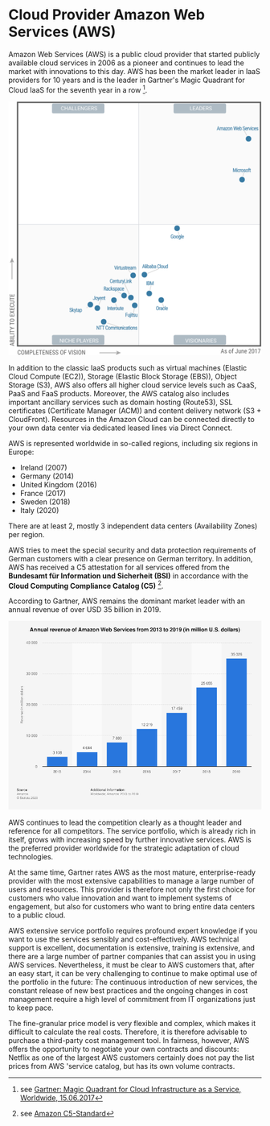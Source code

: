 # Cloud Provider Amazon Web Services (AWS)

Amazon Web Services (AWS) is a public cloud provider that started publicly available cloud services in 2006 
as a pioneer and continues to lead the market with innovations to this day. 
AWS has been the market leader in IaaS providers for 10 years and is the leader in Gartner's Magic Quadrant 
for Cloud IaaS for the seventh year in a row [^ 1].

![Magic Quadrant for Cloud Infrastructure as a Service, Worldwide](img/315215_0001.png)

In addition to the classic IaaS products such as virtual machines (Elastic Cloud Compute (EC2)), 
Storage (Elastic Block Storage (EBS)), Object Storage (S3), 
AWS also offers all higher cloud service levels such as CaaS, PaaS and FaaS products. 
Moreover, the AWS catalog also includes important ancillary services such as domain hosting (Route53), 
SSL certificates (Certificate Manager (ACM)) and content delivery network (S3 + CloudFront). 
Resources in the Amazon Cloud can be connected directly to your own data center via dedicated leased lines 
via Direct Connect.

AWS is represented worldwide in so-called regions, including six regions in Europe: 

* Ireland (2007)
* Germany (2014)
* United Kingdom (2016)
* France (2017)
* Sweden (2018)
* Italy (2020)

There are at least 2, mostly 3 independent data centers (Availability Zones) per region.
 
AWS tries to meet the special security and data protection requirements of German customers with a clear presence on 
German territory. In addition, AWS has received a C5 attestation for all services offered from the 
__Bundesamt für Information und Sicherheit (BSI)__ in accordance with the __Cloud Computing Compliance Catalog (C5)__ [^ 2].

According to Gartner, AWS remains the dominant market leader with an annual revenue of over USD 35 billion in 2019.

![](img/statistic_id233725_amazon-web-services_-annual-revenue-2013-2019.png)

AWS continues to lead the competition clearly as a thought leader and reference for all competitors. 
The service portfolio, which is already rich in itself, grows with increasing speed by further innovative services. 
AWS is the preferred provider worldwide for the strategic adaptation of cloud technologies.

At the same time, Gartner rates AWS as the most mature, enterprise-ready provider with the most extensive capabilities 
to manage a large number of users and resources. This provider is therefore not only the first choice for customers 
who value innovation and want to implement systems of engagement, but also for customers who want to bring entire 
data centers to a public cloud.

AWS extensive service portfolio requires profound expert knowledge if you want to use the services sensibly and cost-effectively. 
AWS technical support is excellent, documentation is extensive, training is extensive, 
and there are a large number of partner companies that can assist you in using AWS services. 
Nevertheless, it must be clear to AWS customers that, after an easy start, it can be very challenging to continue 
to make optimal use of the portfolio in the future: The continuous introduction of new services, 
the constant release of new best practices and the ongoing changes in cost management require 
a high level of commitment from IT organizations just to keep pace.

The fine-granular price model is very flexible and complex, which makes it difficult to calculate the real costs. 
Therefore, it is therefore advisable to purchase a third-party cost management tool. 
In fairness, however, AWS offers the opportunity to negotiate your own contracts and discounts: 
Netflix as one of the largest AWS customers certainly does not pay the list prices from AWS 'service catalog, 
but has its own volume contracts.    

[^1]: 
    see [Gartner: Magic Quadrant for Cloud Infrastructure as a Service, Worldwide, 15.06.2017](https://www.gartner.com/doc/reprints?id=1-2G2O5FC&ct=150519&st=sb) 
    
[^2]: see [Amazon C5-Standard](https://aws.amazon.com/en/compliance/bsi-c5/)    
    